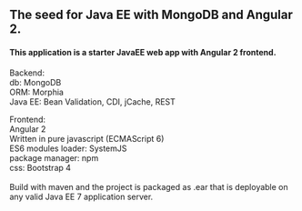 
<h2>The seed for Java EE with MongoDB and Angular 2.</h2>

<h4>This application is a starter JavaEE web app with Angular 2 frontend.</h4> 

Backend:</br>
  db: MongoDB</br>
  ORM: Morphia</br>
  Java EE: Bean Validation, CDI, jCache, REST</br>
  
Frontend:</br>
  Angular 2 </br>
  Written in pure javascript (ECMAScript 6)</br>
  ES6 modules loader: SystemJS</br>
  package manager: npm</br>
  css: Bootstrap 4</br>
  </br>
Build with maven and the project is packaged as .ear that is deployable on any valid Java EE 7 application server.</br>


  
  
